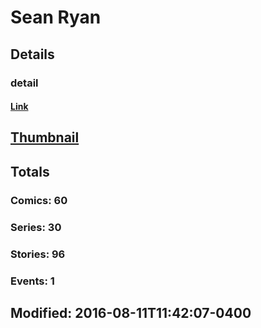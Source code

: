# Sean  Ryan 
## Details
### detail
#### [Link](http://marvel.com/comics/creators/9432/sean_ryan?utm_campaign=apiRef&utm_source=225578a89fc76f3d20fbffda5d17a88d)
## [Thumbnail](http://i.annihil.us/u/prod/marvel/i/mg/9/70/4bb493017fec8.jpg)
## Totals
### Comics: 60
### Series: 30
### Stories: 96
### Events: 1
## Modified: 2016-08-11T11:42:07-0400